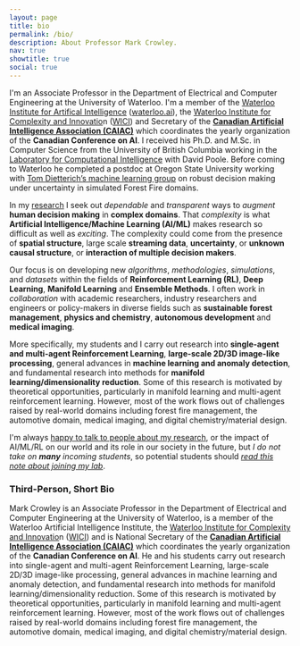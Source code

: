 ```yaml
---
layout: page
title: bio
permalink: /bio/
description: About Professor Mark Crowley.
nav: true
showtitle: true
social: true
---
```


I'm an Associate Professor in the Department of Electrical and Computer Engineering at the University of Waterloo. I'm a member of the [Waterloo Institute for Artifical Intelligence](http://waterloo.ai/) ([waterloo.ai](http://waterloo.ai/)), the [Waterloo Institute for Complexity and Innovatio](http://wici.ca/)n ([WICI](http://wici.ca/)) and  Secretary of the **[Canadian Artificial Intelligence Association (CAIAC)](https://www.caiac.ca/)** which coordinates the yearly organization of the **Canadian Conference on AI**. I received his Ph.D. and M.Sc. in Computer Science from the University of British Columbia working in the [Laboratory for Computational Intelligence](https://www.cs.ubc.ca/cs-research/lci) with David Poole. Before coming to Waterloo he completed a postdoc at Oregon State University working with [Tom Dietterich’s machine learning group](http://web.engr.oregonstate.edu/~tgd/) on robust decision making under uncertainty in simulated Forest Fire domains.

In my [research](/projects/) I seek out *dependable* and *transparent* ways to *augment* **human decision making** in **complex domains**. That *complexity* is what **Artificial Intelligence/Machine Learning (AI/ML)** makes research so difficult as well as *exciting*. The complexity could come from the presence of **spatial structure**, large scale **streaming data**, **uncertainty**, or **unknown causal structure**, or **interaction of multiple decision makers**. 

Our focus is on developing new *algorithms*, *methodologies*, *simulations*, and *datasets* within the fields of **Reinforcement Learning (RL)**, **Deep Learning**, **Manifold Learning** and **Ensemble Methods**. I often work in *collaboration* with academic researchers, industry researchers and engineers or policy-makers in diverse fields such as **sustainable forest management**, **physics and chemistry**, **autonomous development** and **medical imaging**. 

More specifically, my students and I carry out research into
**single-agent and multi-agent Reinforcement Learning**, **large-scale 2D/3D image-like processing**, 
general advances in **machine learning and anomaly detection**, and fundamental research into methods for **manifold learning/dimensionality reduction**.
Some of this research is motivated by theoretical opportunities, 
particularly in manifold learning and multi-agent reinforcement learning.
However, most of the work flows out of challenges raised by real-world domains including
forest fire management,
the automotive domain,
medical imaging,
and digital chemistry/material design.

I'm always [happy to talk to people about my research](/contact/), or the impact of AI/ML/RL on our world and its role in our society in the future, but *I do not take on **many** incoming students*, so potential students should *[read this note about joining my lab](/joining-my-lab/)*.



### Third-Person, Short Bio

Mark Crowley is an Associate Professor in the Department of Electrical and Computer Engineering at the University of Waterloo, is a member of the Waterloo Artificial Intelligence Institute, the [Waterloo Institute for Complexity and Innovatio](http://wici.ca/)n ([WICI](http://wici.ca/)) and is National Secretary of the **[Canadian Artificial Intelligence Association (CAIAC)](https://www.caiac.ca/)** which coordinates the yearly organization of the **Canadian Conference on AI**. 
He and his students carry out research into
single-agent and multi-agent Reinforcement Learning, large-scale 2D/3D image-like processing, 
general advances in machine learning and anomaly detection, and fundamental research into methods for manifold learning/dimensionality reduction.
Some of this research is motivated by theoretical opportunities, 
particularly in manifold learning and multi-agent reinforcement learning.
However, most of the work flows out of challenges raised by real-world domains including
forest fire management,
the automotive domain,
medical imaging,
and digital chemistry/material design.
